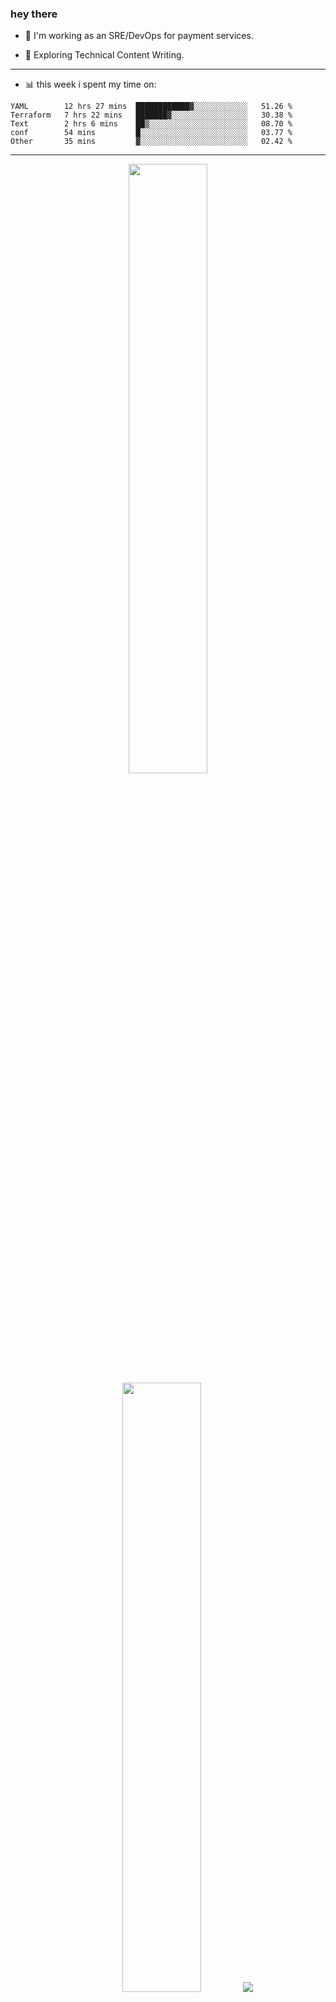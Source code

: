 ### hey there 

- :telescope: I'm working as an SRE/DevOps for payment services.

- :seedling: Exploring Technical Content Writing.

---

- :bar_chart: this week i spent my time on:

<!--START_SECTION:waka-->

```text
YAML        12 hrs 27 mins  ████████████▓░░░░░░░░░░░░   51.26 %
Terraform   7 hrs 22 mins   ███████▓░░░░░░░░░░░░░░░░░   30.38 %
Text        2 hrs 6 mins    ██▒░░░░░░░░░░░░░░░░░░░░░░   08.70 %
conf        54 mins         █░░░░░░░░░░░░░░░░░░░░░░░░   03.77 %
Other       35 mins         ▓░░░░░░░░░░░░░░░░░░░░░░░░   02.42 %
```

<!--END_SECTION:waka-->

---

<p align="center">
  <img height="50%" width="auto" src ="https://github-readme-stats.vercel.app/api?username=chcdc&show_icons=true&count_private=true&theme=darcula&hide_border=true&hide=issues,contribs&bg_color=00000000">
  <img height="50%" width="auto" src ="https://github-readme-stats.vercel.app/api/top-langs/?username=chcdc&layout=compact&hide_border=true&theme=darcula&bg_color=00000000&langs_count=6&hide=jupyter%20notebook,tex,css,php">
  <img src ="https://github-readme-streak-stats.herokuapp.com?user=chcdc&theme=darcula&hide_border=true&background=FFFFFF00">
  <br>
  <br>
</p>

---
<!--
🏢 The Office quote of day
-->

